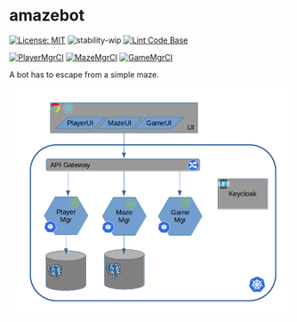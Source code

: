 # amazebot

[![License: MIT](https://img.shields.io/badge/License-MIT-yellow.svg)](https://opensource.org/licenses/MIT) ![stability-wip](https://img.shields.io/badge/stability-work_in_progress-lightgrey.svg) [![Lint Code Base](https://github.com/JCMenchi/amazebot/workflows/Lint%20Code%20Base/badge.svg)](https://github.com/JCMenchi/amazebot/actions?query=workflow%3ALint%20Code%20Base)

[![PlayerMgrCI](https://github.com/JCMenchi/amazebot/workflows/PlayerMgrCI/badge.svg)](https://github.com/JCMenchi/amazebot/actions?query=workflow%3APlayerMgrCI) [![MazeMgrCI](https://github.com/JCMenchi/amazebot/workflows/MazeMgrCI/badge.svg)](https://github.com/JCMenchi/amazebot/actions?query=workflow%3AMazeMgrCI) [![GameMgrCI](https://github.com/JCMenchi/amazebot/workflows/GameMgrCI/badge.svg)](https://github.com/JCMenchi/amazebot/actions?query=workflow%3AGameMgrCI)

A bot has to escape from a simple maze.

![Architecture Diagram](doc/arch.png "Architecture Diagram")
